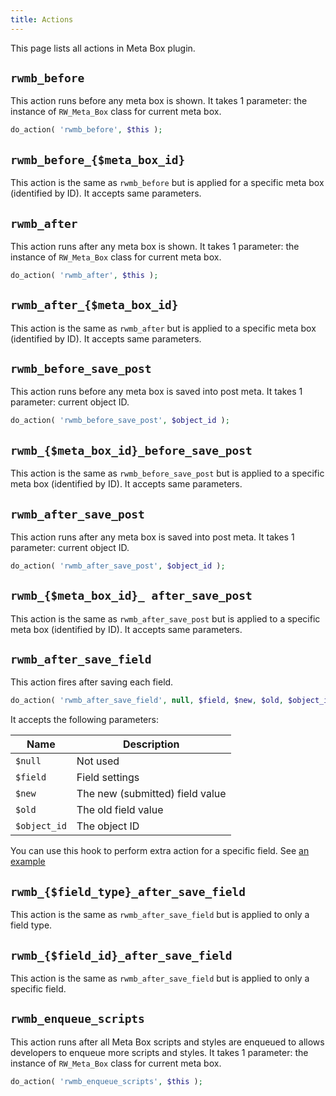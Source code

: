 ```yaml
---
title: Actions
---
```


This page lists all actions in Meta Box plugin.

## `rwmb_before`

This action runs before any meta box is shown. It takes 1 parameter: the instance of `RW_Meta_Box` class for current meta box.

```php
do_action( 'rwmb_before', $this );
```

## `rwmb_before_{$meta_box_id}`

This action is the same as `rwmb_before` but is applied for a specific meta box (identified by ID). It accepts same parameters.

## `rwmb_after`

This action runs after any meta box is shown. It takes 1 parameter: the instance of `RW_Meta_Box` class for current meta box.

```php
do_action( 'rwmb_after', $this );
```

## `rwmb_after_{$meta_box_id}`

This action is the same as `rwmb_after` but is applied to a specific meta box (identified by ID). It accepts same parameters.

## `rwmb_before_save_post`

This action runs before any meta box is saved into post meta. It takes 1 parameter: current object ID.

```php
do_action( 'rwmb_before_save_post', $object_id );
```

## `rwmb_{$meta_box_id}_before_save_post`

This action is the same as `rwmb_before_save_post` but is applied to a specific meta box (identified by ID). It accepts same parameters.

## `rwmb_after_save_post`

This action runs after any meta box is saved into post meta. It takes 1 parameter: current object ID.

```php
do_action( 'rwmb_after_save_post', $object_id );
```

## `rwmb_{$meta_box_id}_ after_save_post`

This action is the same as `rwmb_after_save_post` but is applied to a specific meta box (identified by ID). It accepts same parameters.

## `rwmb_after_save_field`

This action fires after saving each field.

```php
do_action( 'rwmb_after_save_field', null, $field, $new, $old, $object_id );
```

It accepts the following parameters:

Name|Description
---|---
`$null`|Not used
`$field`|Field settings
`$new`|The new (submitted) field value
`$old`|The old field value
`$object_id`|The object ID

You can use this hook to perform extra action for a specific field. See [an example](https://metabox.io/support/topic/using-custom-attributes-from-rwmb_before_save_post-action/)

## `rwmb_{$field_type}_after_save_field`

This action is the same as `rwmb_after_save_field` but is applied to only a field type.

## `rwmb_{$field_id}_after_save_field`

This action is the same as `rwmb_after_save_field` but is applied to only a specific field.

## `rwmb_enqueue_scripts`

This action runs after all Meta Box scripts and styles are enqueued to allows developers to enqueue more scripts and styles. It takes 1 parameter: the instance of `RW_Meta_Box` class for current meta box.

```php
do_action( 'rwmb_enqueue_scripts', $this );
```
